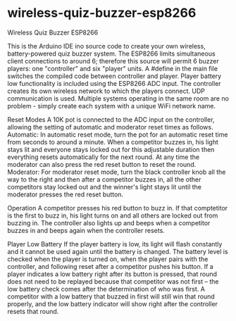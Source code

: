 # wireless-quiz-buzzer-esp8266
Wireless Quiz Buzzer ESP8266

This is the Arduino IDE ino source code to create your own wireless, battery-powered quiz buzzer system. The ESP8266 limits simultaneous client connections to around 6; therefore this source will permit 6 buzzer players: one "controller" and six "player" units. A #define in the main file switches the compiled code between controller and player. Player battery low functionality is included using the ESP8266 ADC input. The controller creates its own wireless network to which the players connect. UDP communication is used. Multiple systems operating in the same room are no problem - simply create each system with a unique WiFi network name.

Reset Modes
A 10K pot is connected to the ADC input on the controller, allowing the setting of automatic and moderator reset times as follows.
Automatic: In automatic reset mode, turn the pot for an automatic reset time from seconds to around a minute. When a competitor buzzes in, his light stays lit and everyone stays locked out for this adjustable duration then everything resets automatically for the next round. At any time the moderator can also press the red reset button to reset the round.
Moderator: For moderator reset mode, turn the black controller knob all the way to the right and then after a competitor buzzes in, all the other competitors stay locked out and the winner's light stays lit until the moderator presses the red reset button.

Operation
A competitor presses his red button to buzz in. If that comptetitor is the first to buzz in, his light turns on and all others are locked out from buzzing in. The controller also lights up and beeps when a competitor buzzes in and beeps again when the controller resets.

Player Low Battery
If the player battery is low, its light will flash constantly and it cannot be used again until the battery is changed. The battery level is checked when the player is turned on, when the player pairs with the controller, and following reset after a competitor pushes his button. If a player indicates a low battery right after its button is pressed, that round does not need to be replayed because that competitor was not first – the low battery check comes after the determination of who was first. A competitor with a low battery that buzzed in first will still win that round properly, and the low battery indicator will show right after the controller resets that round. 

